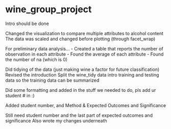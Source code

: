 # wine_group_project

Intro should be done

Changed the visualization to compare multiple attributes to alcohol content
The data was scaled and changed before plotting (through facet_wrap)

For preliminary data analysis...
    - Created a table that reports the number of observation in each attribute
    - Found the average of each attribute
    - Found the number of na (which is 0)

Did tidying of the data (just making wine a factor for future classification)
Revised the introduction
Split the wine_tidy data intro training and testing data so the training data can be summarized

Did some formatting and added in the stuff we needed to do, pls add ur student # in :)

Added student number, and Method & Expected Outcomes and Significance

Still need student number and the last part of expected outcomes and significance 
Also wrote my changes underneath
